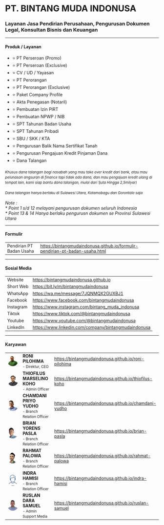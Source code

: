 <h1>PT. BINTANG MUDA INDONUSA</h1>
<h3>Layanan Jasa Pendirian Perusahaan, Pengurusan Dokumen Legal, Konsultan Bisnis dan Keuangan</h3>
<hr>
<h4>Produk / Layanan</h4>
<ul>
  <li>⭐ PT Perseroan (Promo)</li>
  <li>⭐ PT Perseroan (Exclusive)</li>
  <li>⭐ CV / UD / Yayasan</li>
  <li>⭐ PT Perorangan</li>
  <li>⭐ PT Perorangan (Exclusive)</li>
  <li>⭐ Paket Company Profile</li>
  <li>⭐ Akta Penegasan (Notaril)</li>
  <li>⭐ Pembuatan Izin PIRT</li>
  <li>⭐ Pembuatan NPWP / NIB</li>
  <li>⭐ SPT Tahunan Badan Usaha</li>
  <li>⭐ SPT Tahunan Pribadi</li>
  <li>⭐ SBU / SKK / KTA</li>
  <li>⭐ Pengurusan Balik Nama Sertifikat Tanah</li>
  <li>⭐ Pengurusan Pengajuan Kredit Pinjaman Dana</li>
  <li>⭐ Dana Talangan</li>
</ul>  
<small><i>Khusus dana talangan bagi nasabah yang mau take over kredit dari bank, atau mau pelunasan angsuran di finance tapi tidak ada dana, dan mau pengajuan kredit ulang di tempat lain, kami siap bantu dana talangan, mulai dari 1juta Hingga 2,5milyar)</i>
<br><br>
<i>Dana talangan hanya berlaku di Sulawesi Utara, Kotamobagu dan Gorontalo saja</i></small>
<br><br>
<i>Note :</i>
<br>
<i>* Point 1 s/d 12 melayani pengurusan dokumen seluruh Indonesia</i>
<br>
<i>* Point 13 & 14 Hanya berlaku pengurusn dokumen se Provinsi Sulawesi Utara</i>
<hr>
<h4>Formulir</h4>
<table width="100%">
  <tbody>
    <tr>
      <td>Pendirian PT Badan Usaha</td>
      <td><a href="https://bintangmudaindonusa.github.io/formulir-pendirian-pt-badan-usaha.html" target="_blank">https://bintangmudaindonusa.github.io/formulir-pendirian-pt-badan-usaha.html</a></td>
    </tr>
  </tbody>
</table>
<hr>
<h4>Sosial Media</h4>
<table width="100%">
  <tbody>
    <tr>
      <td>Website</td>
      <td><a href="https://bintangmudaindonusa.github.io" target="_blank">https://bintangmudaindonusa.github.io</a></td>
    </tr>
    <tr>
      <td>Short Web</td>
      <td><a href="https://bit.ly/m/bintangmudaindonusa" target="_blank">https://bit.ly/m/bintangmudaindonusa</a></td>
    </tr>
    <tr>
      <td>WhatsApp</td>
      <td><a href="https://wa.me/message/7JQNMQX2GUXBJ1" target="_blank">https://wa.me/message/7JQNMQX2GUXBJ1</a></td>
    </tr>
    <tr>
      <td>Facebook</td>
      <td><a href="https://www.facebook.com/bintangmudaindonusa" target="_blank">https://www.facebook.com/bintangmudaindonusa</a></td>
    </tr>
    <tr>
      <td>Instagram</td>
      <td><a href="https://www.instagram.com/bintang_muda_indonusa" target="_blank">https://www.instagram.com/bintang_muda_indonusa</a></td>
    </tr>
    <tr>
      <td>Tiktok</td>
      <td><a href="https://www.tiktok.com/@bintangmudaindonusa" target="_blank">https://www.tiktok.com/@bintangmudaindonusa</a></td>
    </tr>
    <tr>
      <td>Youtube</td>
      <td><a href="https://www.youtube.com/@bintangmudaindonusa" target="_blank">https://www.youtube.com/@bintangmudaindonusa</a></td>
    </tr>
    <tr>
      <td>LinkedIn</td>
      <td><a href="https://www.linkedin.com/company/bintangmudaindonusa" target="_blank">https://www.linkedin.com/company/bintangmudaindonusa</a></td>
    </tr>
  </tbody>
</table>
<hr>
<h4>Karyawan</h4>
<table width="100%">
  <tbody>
    <tr>
      <td width="10%"><img src="assets/img/hrd/roni.png" style="border-radius: 50%;"></td>
      <td><strong>RONI PILOHIMA</strong><br><small>- Direktur, CEO</small></td>
      <td><a href="https://bintangmudaindonusa.github.io/roni-pilohima" target="_blank">https://bintangmudaindonusa.github.io/roni-pilohima</a></td>
    </tr>
    <tr>
      <td width="10%"><img src="assets/img/hrd/thiofilus.png" style="border-radius: 50%;"></td>
      <td><strong>THIOFILUS MARSELINO KOHO</strong><br><small>- Admin Officer</small></td>
      <td><a href="https://bintangmudaindonusa.github.io/thiofilus-koho" target="_blank">https://bintangmudaindonusa.github.io/thiofilus-koho</a></td>
    </tr>
    <tr>
      <td width="10%"><img src="assets/img/hrd/chamdani.png" style="border-radius: 50%;"></td>
      <td><strong>CHAMDANI PRIYO YUDHO</strong><br><small>- Branch Relation Officer</small></td>
      <td><a href="https://bintangmudaindonusa.github.io/chamdani-yudho" target="_blank">https://bintangmudaindonusa.github.io/chamdani-yudho</a></td>
    </tr>
    <tr>
      <td width="10%"><img src="assets/img/hrd/brian.png" style="border-radius: 50%;"></td>
      <td><strong>BRIAN YORENS PASLA</strong><br><small>- Branch Relation Officer</small></td>
      <td><a href="https://bintangmudaindonusa.github.io/brian-pasla" target="_blank">https://bintangmudaindonusa.github.io/brian-pasla</a></td>
    </tr>
    <tr>
      <td width="10%"><img src="assets/img/hrd/rahmat.png" style="border-radius: 50%;"></td>
      <td><strong>RAHMAT PALOWA</strong><br><small>- Branch Relation Officer</small></td>
      <td><a href="https://bintangmudaindonusa.github.io/rahmat-palowa" target="_blank">https://bintangmudaindonusa.github.io/rahmat-palowa</a></td>
    </tr>
    <tr>
      <td width="10%"><img src="assets/img/hrd/user-profil.png" style="border-radius: 50%;"></td>
      <td><strong>INDRA HAMISI</strong><br><small>- Branch Relation Officer</small></td>
      <td><a href="https://bintangmudaindonusa.github.io/indra-hamisi" target="_blank">https://bintangmudaindonusa.github.io/indra-hamisi</a></td>
    </tr>
    <tr>
      <td width="10%"><img src="assets/img/hrd/ruslan.png" style="border-radius: 50%;"></td>
      <td><strong>RUSLAN DARA SAMUEL</strong><br><small>- Admin Support Media</small></td>
      <td><a href="https://bintangmudaindonusa.github.io/ruslan-samuel" target="_blank">https://bintangmudaindonusa.github.io/ruslan-samuel</a></td>
    </tr>
  </tbody>
</table>
